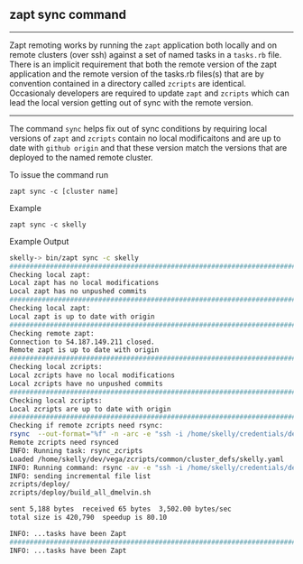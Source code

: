 ## zapt sync command
---

Zapt remoting works by running the `zapt` application both locally and on remote clusters (over ssh) against a set of named tasks in a `tasks.rb` file.  There is an implicit requirement that both the remote version of the zapt application and the remote version of the tasks.rb files(s) that are by convention contained in a directory called `zcripts` are identical.  Occasionaly developers are required to update `zapt` and `zcripts` which can lead the local version getting out of sync with the remote version.

---

The command `sync` helps fix out of sync conditions by requiring local versions of `zapt` and `zcripts` contain no local modificaitons and are up to date with `github origin` and that these version match the versions that are deployed to the named remote cluster.


To issue the command run

```
zapt sync -c [cluster name]
```

Example

```
zapt sync -c skelly
```

Example Output

```bash
skelly-> bin/zapt sync -c skelly
################################################################################
Checking local zapt:
Local zapt has no local modifications
Local zapt has no unpushed commits
################################################################################
Checking local zapt:
Local zapt is up to date with origin
################################################################################
Checking remote zapt:
Connection to 54.187.149.211 closed.
Remote zapt is up to date with origin
################################################################################
Checking local zcripts:
Local zcripts have no local modifications
Local zcripts have no unpushed commits
################################################################################
Checking local zcripts:
Local zcripts are up to date with origin
################################################################################
Checking if remote zcripts need rsync:
rsync  --out-format="%f" -n -arc -e "ssh -i /home/skelly/credentials/dev-test-tmp.pem -l ubuntu" /home/skelly/dev/vega/zcripts ubuntu@54.187.149.211:. --exclude "common/cluster_defs/*"
Remote zcripts need rsynced
INFO: Running task: rsync_zcripts
Loaded /home/skelly/dev/vega/zcripts/common/cluster_defs/skelly.yaml
INFO: Running command: rsync -av -e "ssh -i /home/skelly/credentials/dev-test-tmp.pem -l ubuntu" /home/skelly/dev/vega/zcripts ubuntu@54.187.149.211:. --exclude "common/cluster_defs/*"
INFO: sending incremental file list
zcripts/deploy/
zcripts/deploy/build_all_dmelvin.sh

sent 5,188 bytes  received 65 bytes  3,502.00 bytes/sec
total size is 420,790  speedup is 80.10

INFO: ...tasks have been Zapt
################################################################################
INFO: ...tasks have been Zapt

```